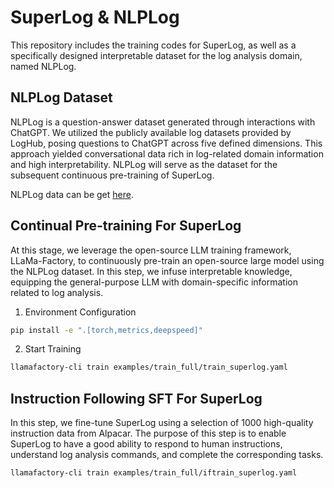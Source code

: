 # SuperLog & NLPLog

This repository includes the training codes for SuperLog, as well as a specifically designed interpretable dataset for the log analysis domain, named NLPLog.

## NLPLog Dataset

NLPLog is a question-answer dataset generated through interactions with ChatGPT. We utilized the publicly available log datasets provided by LogHub, posing questions to ChatGPT across five defined dimensions. This approach yielded conversational data rich in log-related domain information and high interpretability. NLPLog will serve as the dataset for the subsequent continuous pre-training of SuperLog.

NLPLog data can be get [here](https://figshare.com/s/569d5ed3bbbe83dccd55?file=54798197).

## Continual Pre-training For SuperLog

At this stage, we leverage the open-source LLM training framework, LLaMa-Factory, to continuously pre-train an open-source large model using the NLPLog dataset. In this step, we infuse interpretable knowledge, equipping the general-purpose LLM with domain-specific information related to log analysis.

1. Environment Configuration
```bash
pip install -e ".[torch,metrics,deepspeed]"
```
2. Start Training
```bash
llamafactory-cli train examples/train_full/train_superlog.yaml
```
## Instruction Following SFT For SuperLog

In this step, we fine-tune SuperLog using a selection of 1000 high-quality instruction data from Alpacar. The purpose of this step is to enable SuperLog to have a good ability to respond to human instructions, understand log analysis commands, and complete the corresponding tasks.

```bash
llamafactory-cli train examples/train_full/iftrain_superlog.yaml
```
